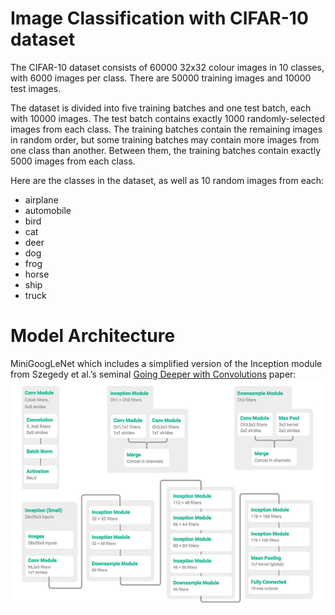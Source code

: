 # Image Classification with CIFAR-10 dataset

The CIFAR-10 dataset consists of 60000 32x32 colour images in 10 classes, with 6000 images per class. There are 50000 training images and 10000 test images. 

The dataset is divided into five training batches and one test batch, each with 10000 images. The test batch contains exactly 1000 randomly-selected images from each class. The training batches contain the remaining images in random order, but some training batches may contain more images from one class than another. Between them, the training batches contain exactly 5000 images from each class. 

Here are the classes in the dataset, as well as 10 random images from each:
- airplane										
- automobile										
- bird										
- cat										
- deer										
- dog										
- frog										
- horse										
- ship										
- truck

# Model Architecture

MiniGoogLeNet which includes a simplified version of the Inception module from Szegedy et al.’s seminal [Going Deeper with Convolutions](https://arxiv.org/abs/1409.4842) paper:
![image](keras_3_model_types_minigooglenet.png)